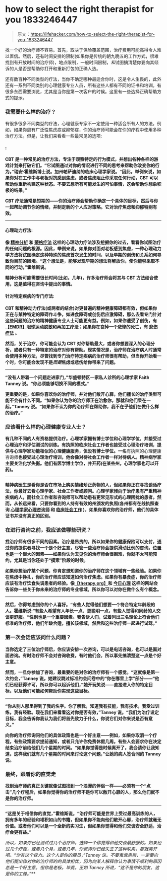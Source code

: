 # how to select the right therapist for you 1833246447

> 原文：<https://lifehacker.com/how-to-select-the-right-therapist-for-you-1833246447>

找一个好的治疗师不容易。首先，取决于保险覆盖范围，治疗费用可能高得令人难以置信。然后，还有时间安排的限制(如果你是传统的朝九晚五的工作方式，很难找到有开放时间的治疗师)，地点限制，一般时间限制，*和*试图搞清楚你要向其倾诉的人是否是帮助你打开和重新打包的正确人选。

还有数百种不同类型的疗法，当你不确定哪种最适合你时，这是令人生畏的，此外还有一系列不同类别的心理健康专业人员，所有这些人都有不同的证书和培训。有很多东西需要浏览，尤其是当你是第一次客户的时候。这里有一些选择正确帮助方式的提示。



### 我需要什么样的治疗？

有很多很多不同类型的疗法，心理健康专家不一定使用一种适合所有人的方法。例如，如果你患有广泛性焦虑症或抑郁症，你的治疗师可能会在你的疗程中使用多种治疗方法。但是，让我们来看看一些最常见的选项:

#### [](https://www.apa.org/ptsd-guideline/patients-and-families/cognitive-behavioral)****:****

**CBT 是一种常见的治疗方法，专注于观察特定的行为模式，并想出各种各样的游戏计划来打破它们。“它试图通过对你的情况进行不同的思考来帮助你改变你的行为，”瑞安·霍维斯博士说。加州帕萨迪纳的临床心理学家说。“因此，举例来说，如果你对在工作中与老板对抗感到焦虑，或者焦虑阻止你采取任何行动，CBT 可以帮助你重新构建这种状态。不要去想所有可能发生的可怕事情，这会帮助你想象积极的结果。”**

**CBT 疗法通常是短期的——你的治疗师会帮助你确定一个具体的目标，然后与你一起帮助调节你的情绪，并制定新的个人应对策略。它对治疗焦虑和抑郁特别有效。**

****

#### ****心理动力疗法**:**

**像 [精神分析](https://www.apa.org/ed/graduate/specialize/psychoanalytic) 和 [荣格疗法](https://www.psychologytoday.com/us/therapy-types/jungian-therapy) 这样的心理动力疗法涉及挖掘你的过去，看看你试图治疗的任何问题的根源。因此，举例来说，如果你对面对老板感到焦虑，一种心理动力学方法将试图确定这种特殊的焦虑首次发生的时间，以及早期的创伤和关系如何导致你目前的困境。“这个想法是，能够发现早期的想法将解放你，使你能够采取不同的行动，”霍维斯说。**

**精神分析可能需要很长时间(比如，几年)，许多治疗师会将其与 CBT 方法结合使用，这是值得在咨询中提出的事情。**

#### ****针对特定疾病的专门疗法**:**

**CBT 和精神动力疗法(或两者的结合)对更普遍的精神健康障碍都有效，但如果你正在与某种特定的障碍作斗争，如进食障碍或创伤后应激障碍，那么去看专门针对这些问题的治疗的精神健康专业人士可能更有益。例如，如果你遭受了创伤，有[【EMDR】](https://www.apa.org/ptsd-guideline/treatments/eye-movement-reprocessing)眼球运动脱敏和再加工疗法；如果你在哀悼一个悲惨的死亡，有 [悲伤疗法](https://www.goodtherapy.org/learn-about-therapy/issues/grief) 。**

**然而，关于治疗，你可能会认为 CBT 对你帮助最大，或者你想要深入的心理分析，或者只有一种特定的治疗对你有帮助。现实情况是，治疗师在治疗病人时通常会使用多种方法，尽管找到专门治疗特定疾病的治疗师很有帮助，但当你开始看一个时，你可能会发现不是*而是*焦虑或悲伤给你带来了问题。**

****

**“没有人带着一个问题走进家门，”华盛顿特区一家私人诊所的心理学家 Faith Tanney 说。“你必须能够切换不同的模式。”**

**更重要的是，如果你喜欢你的治疗师，并对他们敞开心扉，他们擅长的治疗类型可能不会有什么不同。“如果你认为你的治疗师正在治愈你，那就和他们呆在一起，”Tanney 说。“如果你不认为你的治疗师在帮助你，我不在乎他们在做什么样的治疗。”**

### **应该看什么样的心理健康专业人士？**

**有几种不同的人有资格提供治疗。心理学家拥有博士学位和心理学学位，并接受过心理治疗和评估测试的训练。**有执照的临床社会工作者**也接受过心理治疗培训，提供与心理学家功能相似的心理健康服务，但没有博士学位。一名**有执照的心理健康咨询师**也接受过心理治疗培训，他会像对待社会工作者一样对待病人。精神病学家主要关注化学失衡。他们有医学博士学位，并开药(在某些州，心理学家也可以开药)。**

****

**精神病医生是看你是否在市场上购买情绪矫正药物的人，但如果你正在寻找谈话疗法，你最好去看心理学家、社会工作者或顾问。心理学家倾向于治疗患有严重精神疾病的人，而社会工作者和咨询师可以帮助患有更常见形式的心理困扰的患者。然而，从长远来看，只要你看到的人持有有效的州颁发的执照(各州都有在线执照查询 [心理学家](https://www.asppb.net/page/LicenseLookup)[心理咨询师](https://www.counseling.org/knowledge-center/licensure-requirements/state-professional-counselor-licensure-boards) 和 [临床社会工作](https://www.aswb.org/public/look-up-a-license/) )，如果你喜欢你的治疗师，他们的具体证书并没有真正的区别。**

### **在进行咨询之前，我应该做哪些研究？**

**找治疗师有很多不同的因素。治疗是昂贵的，所以如果你的健康保险可以支付，通过你的提供者寻找一个是个好主意，尽管一些治疗师会提供滑动比例的咨询。位置也是一个很大的因素——如果你认为去见你的治疗师会很困难，你就不太可能预约，尤其是当你还处于“摸索”阶段的时候。**

**如果你想治疗某个问题，你肯定想知道你的治疗师在这个领域有一些经验。如果你在焦虑中挣扎，你的治疗师应该知道如何治疗焦虑。如果你有暴食症，你的治疗师应该有治疗饮食失调患者的经验。像[【therapy.org】](http://therapy.org/)和 [今日心理](https://www.psychologytoday.com/us/therapists) 这样的网站会告诉你一些关于你未来的治疗师的专业领域，所以你可以对你在做什么有个概念。**

****

**然后，你得考虑到你的个人喜好。“有些人觉得他们想要一个符合特定年龄段的人。霍维斯说:“有些人希望有人年长一点、更聪明一点，有些人觉得和同龄的人交谈更舒服。“性别也是一个重要因素。我告诉人们，试着列出三名理论上符合他们标准的治疗师，他们年龄合适，擅长该领域，然后和这些治疗师一起进行试驾。”**

### **第一次会话应该问什么问题？**

**当你选定了三位治疗师后，你应该安排一次咨询，可以是电话咨询，也可以是面对面咨询。有时治疗师不会对咨询收费，有时他们会，所以事先搞清楚这一点是个好主意。**

**然而，一旦你参加了咨询，最重要的是对你的治疗师有一个感觉。“这就像是第一次约会，”Tanney 说。她建议跳过标准约会问卷中的“你在哪里上学”部分——“他们已经获得许可，所以你可以起诉他们，”她开玩笑说——直接进入你的特定目标，以及他们可能如何帮助你实现这些目标。**

****

**“你从别人那里得到了我的名字。你了解我，知道我有技能，我有技术，我受过训练，我有经验。现在我们来看看这对你是否有效，”Tanney 说。“我们为治疗设定目标，我会告诉你我认为我们将首先致力于什么，你说它们对你来说是否有意义。”**

**向你的治疗师询问他们的具体政策也是一个好主意——例如，如果你取消一个疗程，有些政策要求提前通知，或者只允许你免费休假几周。有些人会要求你在决定结束治疗前给他们几个星期的时间。“如果你觉得是时候离开了，我会请你让我知道，这样我们就有几个星期的时间来讨论这个问题，”让她的病人签合同的 Tanney 说。**

### **最终，跟着你的直觉走**

**找到治疗师的真正关键就像试图找到一个浪漫的伴侣一样——必须有一个“点击”几个疗程后，如果你觉得你的治疗师不是你可以敞开心扉的人，那么他们就不是你的治疗师。**

****

**“这是关于相信你的直觉，”霍维斯说。“治疗师可能是世界上受过最高训练的人，拥有多年的经验和堆积如山的书籍，但如果你不能向他们敞开心扉，治疗师就毫无价值。或者他们可以是一个全新的实习生，但如果你觉得和他们交谈安全舒适，治疗会更有益。”**

**所以，如果你已经测试过几个治疗师，选择一个你觉得和他交谈最舒服的。如果经过几个疗程，或者几个月，或者几年，你觉得你已经失去了这种联系，那就离开吧。“你有这个权力。这个人是你的雇员，”Tanney 说。不要鬼鬼祟祟，一定要向他们提出你对你的治疗师*的*的具体担忧*，因为向某人解释你认为事情不顺利的原因总是一个好主意。但你是老板。毕竟，正如 Tanney 所说，“这不是你的朋友，这是你的工蜂。”***